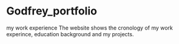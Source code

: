 # Godfrey_portfolio
my work experience
The website shows the cronology of my work experince, education background and my projects.
